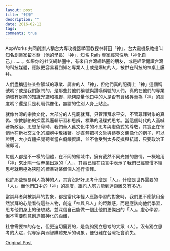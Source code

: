 ```yaml
---
layout: post
title: "封神"
description: ""
date: 2016-02-12
tags: 
comments: true
---
```

AppWorks 共同創辦人稱台大專攻機器學習教授林軒田「神」，台大電機系教授叫知名創業家翟本喬（他的學長）「神」，知名 Rails 專家經常性地「神化自己」……。如果你的社交網路圈中，有來自台灣網路圈的朋友，或是經常閱讀台灣的科技媒體，應該更容易看到知名專業人士或是爆紅的人，被供在科技的神桌上膜拜。

人們盡稱這些某些領域的專業、厲害的人「神」，但他們真的配得上「神」這個稱號嗎？或是我們該問的，是那些封他們稱號與讚嘆稱號的人們，真的在他們的專業領域有足夠的知識光譜和視野，能夠度量他口中的人是否有資格昇華為「神」的高度嗎？還是只是利用偶像化，無謂的往別人身上貼金。

就像台灣的宗教文化，大部分的人見廟就拜，只管拜拜求平安，不管尊拜對象的真偽、宗教脈絡的探索與邏輯研習和思辨，標準的淺碟式思考。當這個時代的人高喊著新政治、思想革命時，我們華人舊文化中的不思考與虛偽式的尊敬，其實正在悄悄地在新社交文化的細胞中散播著。從媒體把柯文哲與蔡英文偶像化的例子，可以證明，大小媒體把閱聽者當白癡餵資訊，並不會受到太多反撲與抗議，只要政治正確即可。

每個人都是不一樣的個體，在不同的領域中，擁有截然不同光譜的熱情。一概地用「神」來比喻一個專業出眾的「人」，其實已經在語言中表示了我們已經習慣不經思考就用極為狹隘的標準對某個個人進行崇拜。

也許那些輕易稱人為神的人，其實沒好好思考什麼是「人」，什麼是世界需要的「人」。而他們口中的「神」的高度，跟凡人努力能到達距離又有多近。

當崇拜者與被崇拜的對象，都是當代年輕人應該學習的對象時，我們更不應該用全然崇拜的心態看待這些人物，創造「神與凡人」的距離感，而是應該向他們學習，思考他們身上的優缺點，並深信自己能做一個比他們更傑出的「人」。虛心學習，但不需要刻意創造被神化的距離，

社會需要神的存在，但更迫切需要的，是能夠獨立思考的大眾（人）。沒有獨立思考的大眾，假專家與弱智媒體充斥的現象，便很難在台灣社會消失。

[Original Post](https://medium.com/@allenleein/%E5%B0%81%E7%A5%9E-8139408f02df)
